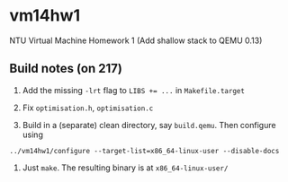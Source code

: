 vm14hw1
=======

NTU Virtual Machine Homework 1 (Add shallow stack to QEMU 0.13)

## Build notes (on 217)

1. Add the missing `-lrt` flag to `LIBS += ...` in `Makefile.target`

1. Fix `optimisation.h`, `optimisation.c`

1. Build in a (separate) clean directory, say `build.qemu`. Then configure using

  ```
  ../vm14hw1/configure --target-list=x86_64-linux-user --disable-docs
  ```

1. Just `make`. The resulting binary is at `x86_64-linux-user/`

